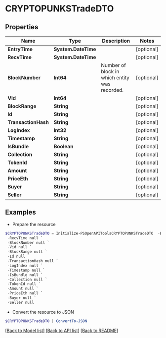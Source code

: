 # CRYPTOPUNKSTradeDTO
## Properties

Name | Type | Description | Notes
------------ | ------------- | ------------- | -------------
**EntryTime** | **System.DateTime** |  | [optional] 
**RecvTime** | **System.DateTime** |  | [optional] 
**BlockNumber** | **Int64** | Number of block in which entity was recorded. | [optional] 
**Vid** | **Int64** |  | [optional] 
**BlockRange** | **String** |  | [optional] 
**Id** | **String** |  | [optional] 
**TransactionHash** | **String** |  | [optional] 
**LogIndex** | **Int32** |  | [optional] 
**Timestamp** | **String** |  | [optional] 
**IsBundle** | **Boolean** |  | [optional] 
**Collection** | **String** |  | [optional] 
**TokenId** | **String** |  | [optional] 
**Amount** | **String** |  | [optional] 
**PriceEth** | **String** |  | [optional] 
**Buyer** | **String** |  | [optional] 
**Seller** | **String** |  | [optional] 

## Examples

- Prepare the resource
```powershell
$CRYPTOPUNKSTradeDTO = Initialize-PSOpenAPIToolsCRYPTOPUNKSTradeDTO  -EntryTime null `
 -RecvTime null `
 -BlockNumber null `
 -Vid null `
 -BlockRange null `
 -Id null `
 -TransactionHash null `
 -LogIndex null `
 -Timestamp null `
 -IsBundle null `
 -Collection null `
 -TokenId null `
 -Amount null `
 -PriceEth null `
 -Buyer null `
 -Seller null
```

- Convert the resource to JSON
```powershell
$CRYPTOPUNKSTradeDTO | ConvertTo-JSON
```

[[Back to Model list]](../README.md#documentation-for-models) [[Back to API list]](../README.md#documentation-for-api-endpoints) [[Back to README]](../README.md)

